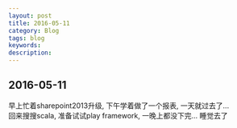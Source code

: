 ```yaml
---
layout: post
title: 2016-05-11
category: Blog
tags: blog
keywords:
description:
---
```

## 2016-05-11 

早上忙着sharepoint2013升级, 下午学着做了一个报表, 一天就过去了...  
回来搜搜scala, 准备试试play framework, 一晚上都没下完... 睡觉去了